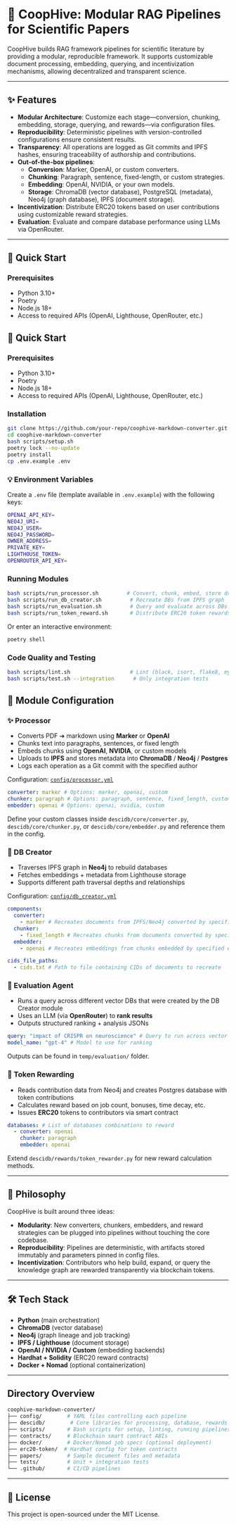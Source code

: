 # 🧠 CoopHive: Modular RAG Pipelines for Scientific Papers

CoopHive builds RAG framework pipelines for scientific literature by providing a modular, reproducible framework. It supports customizable document processing, embedding, querying, and incentivization mechanisms, allowing decentralized and transparent science.

---

## ✨ Features

- **Modular Architecture**: Customize each stage—conversion, chunking, embedding, storage, querying, and rewards—via configuration files.
- **Reproducibility**: Deterministic pipelines with version-controlled configurations ensure consistent results.
- **Transparency**: All operations are logged as Git commits and IPFS hashes, ensuring traceability of authorship and contributions.
- **Out-of-the-box pipelines**:
  - **Conversion**: Marker, OpenAI, or custom converters.
  - **Chunking**: Paragraph, sentence, fixed-length, or custom strategies.
  - **Embedding**: OpenAI, NVIDIA, or your own models.
  - **Storage**: ChromaDB (vector database), PostgreSQL (metadata), Neo4j (graph database), IPFS (document storage).
- **Incentivization**: Distribute ERC20 tokens based on user contributions using customizable reward strategies.
- **Evaluation**: Evaluate and compare database performance using LLMs via OpenRouter.

---

## 🚀 Quick Start

### Prerequisites

- Python 3.10+
- Poetry
- Node.js 18+
- Access to required APIs (OpenAI, Lighthouse, OpenRouter, etc.)

## 🚀 Quick Start

### Prerequisites

- Python 3.10+
- Poetry
- Node.js 18+
- Access to required APIs (OpenAI, Lighthouse, OpenRouter, etc.)

### Installation

```bash
git clone https://github.com/your-repo/coophive-markdown-converter.git
cd coophive-markdown-converter
bash scripts/setup.sh
poetry lock --no-update
poetry install
cp .env.example .env
```

### 💡 Environment Variables

Create a `.env` file (template available in `.env.example`) with the following keys:

```bash
OPENAI_API_KEY=
NEO4J_URI=
NEO4J_USER=
NEO4J_PASSWORD=
OWNER_ADDRESS=
PRIVATE_KEY=
LIGHTHOUSE_TOKEN=
OPENROUTER_API_KEY=
```

### Running Modules

```bash
bash scripts/run_processor.sh         # Convert, chunk, embed, store documents
bash scripts/run_db_creator.sh         # Recreate DBs from IPFS graph
bash scripts/run_evaluation.sh         # Query and evaluate across DBs
bash scripts/run_token_reward.sh       # Distribute ERC20 token rewards
```

Or enter an interactive environment:

```bash
poetry shell
```

### Code Quality and Testing

```bash
bash scripts/lint.sh                   # Lint (black, isort, flake8, mypy)
bash scripts/test.sh --integration      # Only integration tests
```

## 🧬 Module Configuration

### ✨ Processor

- Converts PDF ➔ markdown using **Marker** or **OpenAI**
- Chunks text into paragraphs, sentences, or fixed length
- Embeds chunks using **OpenAI**, **NVIDIA**, or custom models
- Uploads to **IPFS** and stores metadata into **ChromaDB** / **Neo4j** / **Postgres**
- Logs each operation as a Git commit with the specified author

Configuration: [`config/processor.yml`](config/processor.yml)

```yaml
converter: marker # Options: marker, openai, custom
chunker: paragraph # Options: paragraph, sentence, fixed_length, custom
embedder: openai # Options: openai, nvidia, custom
```

Define your custom classes inside `descidb/core/converter.py`, `descidb/core/chunker.py`, or `descidb/core/embedder.py` and reference them in the config.

### 🔁 DB Creator

- Traverses IPFS graph in **Neo4j** to rebuild databases
- Fetches embeddings + metadata from Lighthouse storage
- Supports different path traversal depths and relationships

Configuration: [`config/db_creator.yml`](config/db_creator.yml)

```yaml
components:
  converter:
    - marker # Recreates documents from IPFS/Neo4j converted by specified converter
  chunker:
    - fixed_length # Recreates chunks from documents converted by specified chunker
  embedder:
    - openai # Recreates embeddings from chunks embedded by specified embedder
```

```yaml
cids_file_paths:
  - cids.txt # Path to file containing CIDs of documents to recreate
```

### 🧐 Evaluation Agent

- Runs a query across different vector DBs that were created by the DB Creator module
- Uses an LLM (via **OpenRouter**) to **rank results**
- Outputs structured ranking + analysis JSONs

```yaml
query: "impact of CRISPR on neuroscience" # Query to run across vector DBs
model_name: "gpt-4" # Model to use for ranking
```

Outputs can be found in `temp/evaluation/` folder.

### 🏅 Token Rewarding

- Reads contribution data from Neo4j and creates Postgres database with token contributions
- Calculates reward based on job count, bonuses, time decay, etc.
- Issues **ERC20** tokens to contributors via smart contract

```yaml
databases: # List of databases combinations to reward
  - converter: openai
    chunker: paragraph
    embedder: openai
```

Extend `descidb/rewards/token_rewarder.py` for new reward calculation methods.

---

## 🎯 Philosophy

CoopHive is built around three ideas:

- **Modularity**: New converters, chunkers, embedders, and reward strategies can be plugged into pipelines without touching the core codebase.
- **Reproducibility**: Pipelines are deterministic, with artifacts stored immutably and parameters pinned in config files.
- **Incentivization**: Contributors who help build, expand, or query the knowledge graph are rewarded transparently via blockchain tokens.

---

## 🛠️ Tech Stack

- **Python** (main orchestration)
- **ChromaDB** (vector database)
- **Neo4j** (graph lineage and job tracking)
- **IPFS / Lighthouse** (document storage)
- **OpenAI / NVIDIA / Custom** (embedding backends)
- **Hardhat + Solidity** (ERC20 reward contracts)
- **Docker + Nomad** (optional containerization)

---

## Directory Overview

```bash
coophive-markdown-converter/
├── config/        # YAML files controlling each pipeline
├── descidb/        # Core libraries for processing, database, rewards
├── scripts/       # Bash scripts for setup, linting, running pipelines
├── contracts/     # Blockchain smart contract ABIs
├── docker/        # Docker/Nomad job specs (optional deployment)
├── erc20-token/  # Hardhat config for token contracts
├── papers/        # Sample document files and metadata
├── tests/         # Unit + integration tests
└── .github/       # CI/CD pipelines
```

---

## 📄 License

This project is open-sourced under the MIT License.
